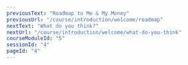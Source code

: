 ```yaml
---
previousText: "Roadmap to Me & My Money"
previousUrl: "/course/introduction/welcome/roadmap"
nextText: "What do you think?"
nextUrl: "/course/introduction/welcome/what-do-you-think"
courseModuleId: "5"
sessionId: "4"
pageId: "4"
---
```



